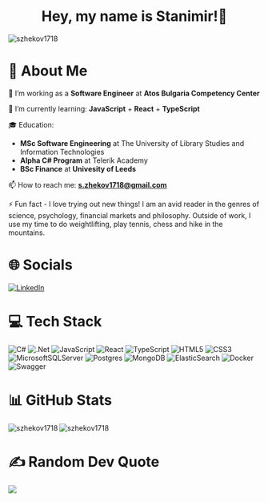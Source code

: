 <h1 align="center">Hey, my name is Stanimir!👋 </h1>

<p align="left"> <img src="https://komarev.com/ghpvc/?username=szhekov1718&color=brightgreen" alt="szhekov1718" /> </p>

#  💫 About Me 
🔭 I’m working as a <b>Software Engineer</b> at <b>Atos Bulgaria Competency Center</b>

🌱 I’m currently learning: **JavaScript**  + **React** + **TypeScript** 

🎓 Education: 
- **MSc Software Engineering** at The University of Library Studies and Information Technologies
- **Alpha C# Program** at Telerik Academy
- **BSc Finance** at **Univesity of Leeds**

📫 How to reach me: <b>s.zhekov1718@gmail.com</b>

⚡ Fun fact - I love trying out new things! I am an avid reader in the genres of science, psychology, financial markets and philosophy. Outside of work, I use my time to do weightlifting, play tennis, chess and hike in the mountains.


#  🌐 Socials
[![LinkedIn](https://img.shields.io/badge/LinkedIn-%230077B5.svg?logo=linkedin&logoColor=white)](https://linkedin.com/in/stanimir-zhekov/) 

#  💻 Tech Stack
![C#](https://img.shields.io/badge/c%23-%23239120.svg?style=plastic&logo=c-sharp&logoColor=white) ![.Net](https://img.shields.io/badge/.NET-5C2D91?style=plastic&logo=.net&logoColor=white) ![JavaScript](https://img.shields.io/badge/javascript-%23323330.svg?style=plastic&logo=javascript&logoColor=%23F7DF1E) ![React](https://img.shields.io/badge/react-%2320232a.svg?style=plastic&logo=react&logoColor=%2361DAFB) ![TypeScript](https://img.shields.io/badge/typescript-%23007ACC.svg?style=plastic&logo=typescript&logoColor=white) ![HTML5](https://img.shields.io/badge/html5-%23E34F26.svg?style=plastic&logo=html5&logoColor=white) ![CSS3](https://img.shields.io/badge/css3-%231572B6.svg?style=plastic&logo=css3&logoColor=white) ![MicrosoftSQLServer](https://img.shields.io/badge/Microsoft%20SQL%20Sever-CC2927?style=plastic&logo=microsoft%20sql%20server&logoColor=white) ![Postgres](https://img.shields.io/badge/postgres-%23316192.svg?style=for-the-badge&logo=postgresql&logoColor=white) ![MongoDB](https://img.shields.io/badge/MongoDB-%234ea94b.svg?style=plastic&logo=mongodb&logoColor=white) ![ElasticSearch](https://img.shields.io/badge/-ElasticSearch-005571?style=plastic&logo=elasticsearch) ![Docker](https://img.shields.io/badge/docker-%230db7ed.svg?style=plastic&logo=docker&logoColor=white) ![Swagger](https://img.shields.io/badge/-Swagger-%23Clojure?style=plastic&logo=swagger&logoColor=white)

#  📊 GitHub Stats
<p><img align="left" src="https://github-readme-stats.vercel.app/api/top-langs?username=szhekov1718&show_icons=true&locale=en&layout=compact" alt="szhekov1718" /></p>

<p><img align="center" src="https://github-readme-streak-stats.herokuapp.com/?user=szhekov1718&theme=default" alt="szhekov1718" /></p>

# ✍️ Random Dev Quote
![](https://quotes-github-readme.vercel.app/api?type=horizontal&theme=radical)
